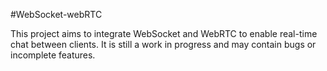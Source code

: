 #WebSocket-webRTC

This project aims to integrate WebSocket and WebRTC to enable real-time chat between clients.
It is still a work in progress and may contain bugs or incomplete features.
